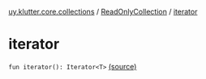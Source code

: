 [uy.klutter.core.collections](../index.md) / [ReadOnlyCollection](index.md) / [iterator](.)


# iterator
`fun iterator(): Iterator<T>` [(source)](https://github.com/kohesive/klutter/blob/master/core-jdk6/src/main/kotlin/uy/klutter/core/common/Immutable.kt#L39)


